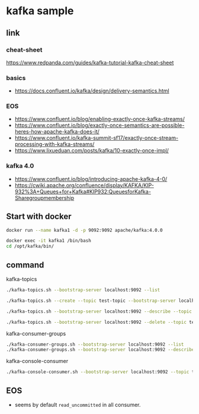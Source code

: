 # kafka sample

## link 

### cheat-sheet
https://www.redpanda.com/guides/kafka-tutorial-kafka-cheat-sheet

### basics
- https://docs.confluent.io/kafka/design/delivery-semantics.html

### EOS
- https://www.confluent.io/blog/enabling-exactly-once-kafka-streams/
- https://www.confluent.io/blog/exactly-once-semantics-are-possible-heres-how-apache-kafka-does-it/
- https://www.confluent.io/kafka-summit-sf17/exactly-once-stream-processing-with-kafka-streams/
- https://www.lixueduan.com/posts/kafka/10-exactly-once-impl/

### kafka 4.0
- https://www.confluent.io/blog/introducing-apache-kafka-4-0/
- https://cwiki.apache.org/confluence/display/KAFKA/KIP-932%3A+Queues+for+Kafka#KIP932:QueuesforKafka-Sharegroupmembership

## Start with docker
```bash
docker run --name kafka1 -d -p 9092:9092 apache/kafka:4.0.0

docker exec -it kafka1 /bin/bash
cd /opt/kafka/bin/
```

## command

kafka-topics
```bash
./kafka-topics.sh --bootstrap-server localhost:9092 --list

./kafka-topics.sh --create --topic test-topic --bootstrap-server localhost:9092 --partitions 6 --replication-factor 1

./kafka-topics.sh --bootstrap-server localhost:9092 --describe --topic test-topic

./kafka-topics.sh --bootstrap-server localhost:9092 --delete --topic test-topic
```

kafka-consumer-groups
```bash
./kafka-consumer-groups.sh --bootstrap-server localhost:9092 --list
./kafka-consumer-groups.sh --bootstrap-server localhost:9092 --describe --group simple-eos-app
```

kafka-console-consumer
```bash
./kafka-console-consumer.sh --bootstrap-server localhost:9092 --topic test-topic --from-beginning
```

## EOS
- seems by default `read_uncommitted` in all consumer.

